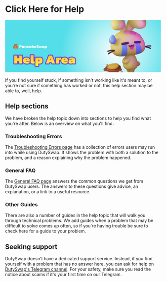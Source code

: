 # Click Here for Help



![](../.gitbook/assets/help-area-header.png)

If you find yourself stuck, if something isn't working like it's meant to, or you're not sure if something has worked or not, this help section may be able to, well, help.

## Help sections

We have broken the help topic down into sections to help you find what you're after. Below is an overview on what you'll find.

### Troubleshooting Errors

The [Troubleshooting Errors page](https://docs.duty.exchange/help/troubleshooting) has a collection of errors users may run into while using DutySwap. It shows the problem with both a solution to the problem, and a reason explaining why the problem happened.

### General FAQ

The [General FAQ page](https://docs.duty.exchange/help/faq) answers the common questions we get from DutySwap users. The answers to these questions give advice, an explanation, or a link to a useful resource.

### Other Guides

There are also a number of guides in the help topic that will walk you through technical problems. We add guides when a problem that may be difficult to solve comes up often, so if you're having trouble be sure to check here for a guide to your problem.

## Seeking support

DutySwap doesn't have a dedicated support service. Instead, if you find yourself with a problem that has no answer here, you can ask for help on [DutySwap's Telegram channel](https://t.me/duty.exchange). For your safety, make sure you read the notice about scams if it's your first time on our Telegram.
